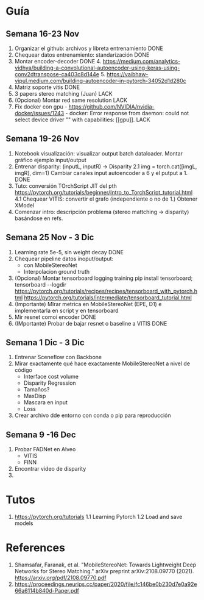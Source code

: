# Guía

## Semana 16-23 Nov

1. Organizar el github: archivos y libreta entrenamiento DONE
2. Chequear datos entrenamiento: standarización DONE
3. Montar encoder-decoder	  DONE
    4. https://medium.com/analytics-vidhya/building-a-convolutional-autoencoder-using-keras-using-conv2dtranspose-ca403c8d144e
    5. https://vaibhaw-vipul.medium.com/building-autoencoder-in-pytorch-34052d1d280c 
5. Matriz soporte vitis DONE
6. 3 papers stereo matching (Juan) LACK
7. (Opcional) Montar red same resolution LACK
8. Fix docker con gpu - https://github.com/NVIDIA/nvidia-docker/issues/1243 - docker: Error response from daemon: could not select device driver "" with capabilities: [[gpu]]. LACK

## Semana 19-26 Nov

1. Notebook visualización: visualizar output batch dataloader. Montar gráfico ejemplo input/output
2. Entrenar disparity: (inputL, inputR) -> Disparity
    2.1 img = torch.cat([imgL, imgR], dim=1) Cambiar canales input autoencoder a 6 y el putput a 1. DONE
4. Tuto: conversión TOrchScript JIT del pth https://pytorch.org/tutorials/beginner/Intro_to_TorchScript_tutorial.html
    4.1 Chequear VITIS: convertir el grafo (independiente o no de 1.) Obtener XModel
5. Comenzar intro: descripción problema (stereo mattching -> disparity) basándose en refs.

## Semana 25 Nov - 3 Dic

1. Learning rate 5e-5, sin weight decay DONE 
2. Chequear pipeline datos inoput/output:
    + con MobileStereoNet
    + Interpolacion ground truth
5.  (Opcional) Montar tensorboard logging training 
    pip install tensorboard; tensorboard --logdir <folder de los logs> https://pytorch.org/tutorials/recipes/recipes/tensorboard_with_pytorch.html https://pytorch.org/tutorials/intermediate/tensorboard_tutorial.html
4. (Importante) MIrar metrica en MobileStereoNet (EPE, D1) e implementarla en script y en tensorboard
5. Mir resnet comoi encoder DONE
6. (IMportante)  Probar de bajar resnet o baseline  a VITIS DONE

## Semana 1 Dic - 3 Dic
    
1. Entrenar Sceneflow con Backbone
2. Mirar exactamente qué hace exactamente MobileStereoNet a nivel de código
    + Interface cost volume
    + Disparity Regression
    + Tamaños?
    + MaxDisp
    + Mascara en input
    + Loss
3. Crear archivo dde entorno con conda o pip para reproducción 
   
## Semana 9 -16 Dec
    
1. Probar FADNet en Alveo
    + VITIS
    + FINN
2. Encontrar video de disparity
3. 
    
# Tutos

1. https://pytorch.org/tutorials
    1.1 Learning Pytorch
    1.2 Load and save models

# References

1. Shamsafar, Faranak, et al. "MobileStereoNet: Towards Lightweight Deep Networks for Stereo Matching." arXiv preprint arXiv:2108.09770 (2021). https://arxiv.org/pdf/2108.09770.pdf
2. https://proceedings.neurips.cc/paper/2020/file/fc146be0b230d7e0a92e66a6114b840d-Paper.pdf
